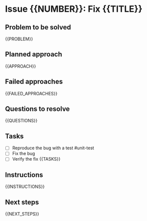 # Issue {{NUMBER}}: Fix {{TITLE}}

## Problem to be solved
{{PROBLEM}}

## Planned approach
{{APPROACH}}

## Failed approaches
{{FAILED_APPROACHES}}

## Questions to resolve
{{QUESTIONS}}

## Tasks
- [ ] Reproduce the bug with a test #unit-test
- [ ] Fix the bug
- [ ] Verify the fix
{{TASKS}}

## Instructions
{{INSTRUCTIONS}}

## Next steps
{{NEXT_STEPS}}
